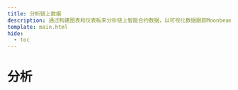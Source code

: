 ```yaml
---
title: 分析链上数据 
description: 通过构建图表和仪表板来分析链上智能合约数据，以可视化数据跟踪Moonbeam和Moonriver的指标。
template: main.html
hide:
  - toc
---
```


<h1 class='subsection-title'>分析</h1>
<div class='subsection-wrapper'></div>